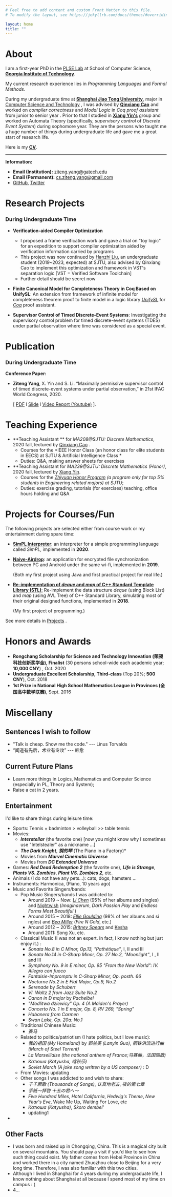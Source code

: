 ```yaml
---
# Feel free to add content and custom Front Matter to this file.
# To modify the layout, see https://jekyllrb.com/docs/themes/#overriding-theme-defaults

layout: home
title: ""
---
```


# **About**

I am a first-year PhD in the [PLSE Lab](https://www.scs.gatech.edu/content/programming-languages-software-engineering) at School of Computer Science, <u>**Georgia Institute of Technology**</u>. 

My current research experience lies in *Programming Languages* and *Formal Methods*.

During my undergraduate time at **[Shanghai Jiao Tong University](https://www.sjtu.edu.cn/)**, major in [Computer Science and Technology](http://www.cs.sjtu.edu.cn/en/) ,  I was advised by **[Qinxiang Cao](http://jhc.sjtu.edu.cn/people/members/qinxiang-cao.html)** and worked on *compiler correctness* and *Modal Logic* in *Coq proof assistant* from junior to senior year . Prior to that I studied in **[Xiang Yin's](http://xiangyin.sjtu.edu.cn/)** group and worked on Automata Theory (specifically, *supervisory control* of *Discrete Event System*) during sophomore year. They are the persons who taught me a huge number of things during undergraduate life and gave me a great start of research life.

Here is my **[CV](./cv/CV_ZitengYang.pdf)**.

---

**Information:**

- **Email (Institution):** ziteng.yang@gatech.edu 
- **Email (Permanent):** <cs.ziteng.yang@gmail.com>
- [GitHub](https://github.com/Youngzt998), [Twitter](https://twitter.com/Ziteng__Yang)



# **Research Projects**









### During Undergraduate Time

- **Verification-aided Compiler Optimization**
  - I proposed a frame verification work and gave a trial on "toy logic" for an expedition to support compiler optimization aided by verification information carried by programs 
  - This project was now continued by  [Hanzhi Liu](https://misaka.center/), an undergraduate student (2019~2023, expected) at SJTU, also advised by Qinxiang Cao to implement this optimization and framework in VST's separation logic [VST = Verified Software Toolchain]
  - Further detail should be secret now

- **Finite Canonical Model for Completeness Theory in Coq Based on UnifySL**: An extension from framework of infinite model for completeness theorem proof to finite model in a logic library  [*UnifySL*](https://github.com/QinxiangCao/UnifySL) for [*Coq*](https://coq.inria.fr/) proof assistant.

- **Supervisor Control of Timed Discrete-Event Systems**: Investigating the supervisory control problem for timed discrete-event systems (TDES) under partial observation where time was considered as a special event.





# **Publication**



### During Undergraduate Time

**Conference Paper:**

- **Ziteng Yang**, X. Yin and S. Li. “Maximally permissive supervisor control of timed discrete-event systems under partial observation,” in 21st IFAC World Congress, 2020.  

  [ [PDF](./papers/IFAC2020/IFAC2020-Final-Full.pdf)  l  [Slide](./papers/IFAC2020/IFAC2020-Slides.pdf) l  [Video Report (Youtube)](https://youtu.be/GtbxR_OKfXU) ]. 





# **Teaching Experience**

- **Teaching Assistant **  for *MA208@SJTU: Discrete Mathematics*, 2020 fall, lectured by [Qinxiang Cao](http://jhc.sjtu.edu.cn/people/members/qinxiang-cao.html) .
  - Courses for the *IEEE Honor Class (an honor class for elite students in EECS) at SJTU & Artificial Intelligence Class * 
  - Duties: Q&A, making  answer sheets for exercises
- **Teaching Assistant for  *MA239@SJTU: Discrete Mathematics (Honor)*, 2020 fall, lectured by [Xiang Yin](http://xiangyin.sjtu.edu.cn/).
  - Courses for the  *[Zhiyuan Honor Program](https://zhiyuan.sjtu.edu.cn/html/zhiyuan/index.php) (a program only for top 5% students in Engineering related majors) at SJTU*;
  - Duties: exercise grading, tutorials (for exercises) teaching, office hours holding and Q&A



# **Projects for Courses/Fun**

The following projects are selected either from course work or my entertainment during spare time:

- [**SimPL Interpreter**](https://github.com/Youngzt998/SimPL-Interpreter): an interpreter for a simple programming language called *SimPL*, implemented in **2020**.

- [**Naive-Airdrop**](https://github.com/Youngzt998/Naive-Airdrop): an application for encrypted file synchronization between PC and Android under the same wi-fi, implemented in **2019**.  

  (Both my first project using Java and first practical project for real life.)

- [**Re-implementation of *deque* and *map* of  C++ Standard Template Library (STL)**:](https://github.com/Youngzt998/Re-implementation-of-deque-and-map) Re-implement the data structure *deque* (using Block List) and *map* (using AVL Tree) of C++ Standard Library, simulating most of their original designed functions, implemented in **2018**. 

  (My first project of programming.)



See more details in [Projects](/project/) .



# Honors and Awards

- **Rongchang Scholarship for Science and Technology Innovation (荣昶科技创新奖学金), Finalist** (30 persons school-wide each academic year; **10,000 CNY**) , Oct. 2020
- **Undergraduate Excellent Scholarship, Third-class** (Top 20%; **500 CNY**), Oct. 2018
- **1st Prize in National High School Mathematics League in Provinces (全国高中数学联赛)**, Sept. 2016





# **Miscellany**

## Sentences I wish to follow

- "Talk is cheap. Show me the code." --- Linus Torvalds
- “闻道有先后，术业有专攻”  --- 韩愈



## Current Future Plans

- Learn more things in Logics, Mathematics and Computer Science (especially in PL, Theory and System);
- Raise a cat in 2 years.



## Entertainment

I'd like to share things during leisure time:

- Sports:  Tennis = badminton > volleyball >> table tennis
- Movies: 
  - ***Interstellar*** (the favorite one) [now you might know why I sometimes use "Intelstealer" as a nickname ...]
  - ***The Dark Knight***, ***钢的琴*** (The Piano in a Factory)*
  - Movies from ***Marvel Cinematic Universe***
  - Movies from ***DC Extended Universe***
- Games: ***Red Dead Redemption 2*** (the favorite one), ***Life is Strange***, ***Plants VS. Zombies***, ***Plant VS. Zombies 2***, etc.
- Animals (I do not have any pets...): cats, dogs, hamsters ...
- Instruments: Harmonica, (Piano, 10 years ago)
- Music and Favorite Singers/bands:
  - Pop Music Singers/bands I was addicted to: 
    - Around 2019 ~ Now: *[Li Chen](https://music.apple.com/cn/artist/%E9%99%88%E7%B2%92/1138469250)* (95% of her albums and singles) and [Nightwish](https://www.nightwish.com/) (*Imaginaerum*, *Dark Passion Play* and *Endless Forms Most Beautiful* )
    - Around 2015 ~ 2018: *[Ellie Goulding](https://music.apple.com/us/artist/ellie-goulding/338264227)* (98% of her albums and si ngles) and  [*Bea Miller*](https://music.apple.com/us/artist/bea-miller/706171903) (*Fire N Gold*, etc.)
    - Around 2012 ~ 2015: *[Britney Spears](https://music.apple.com/us/artist/britney-spears/217005)* and [Kesha](https://music.apple.com/us/artist/kesha/334854763)
    - Around 2011: Song Xu, etc.
  - Classical Music (I was not an expert. In fact, I know nothing but just enjoy it.) :
    - *Sonata No.8 in C Minor, Op.13,  "Pathétique"*, I, II and III
    - *Sonata No.14 in C-Sharp Minor, Op. 27 No.2, "Moonlight"*, I , II and III
    - *Symphony No. 9 in E minor, Op. 95 "From the New World": IV. Allegro con fuoco*
    - *Fantaisie-Impromptu in C-Sharp Minor, Op. posth. 66*
    - *Nocturne No.2 in E Flat Major, Op.9, No.2*
    - *Serenade* by *Schubert* 
    - *VI. Waltz 2 from Jazz Suite No.2*
    - *Canon in D major* by *Pachelbel*
    - *"Modlitwa dziewicy" Op. 4 (A Maiden's Prayer)*
    - *Concerto No. 1 in E major, Op. 8, RV 269, "Spring"*
    - *Habanera from Carmen*
    - *Swan Lake, Op. 20a: No.1*
  - Traditional Chinese Music:
    - *赛马*
  - Related to politics/patriotism (I hate politics, but I love music):
    - *我的祖国 (My Homeland)* by *郭兰英 (Lanyin Guo)*, *钢铁洪流进行曲 (March of Steel Torrent)*
    - *La Marseillaise (the national anthem of France;马赛曲，法国国歌)*
    - *Катюша (Katyusha, 喀秋莎)*
    - *Soviet March (A joke song written by a US composer)* : D
  - From Movies: updating
  - Other songs I was addicted to and wish to share:
    - *千千厥歌 (Thousands of Songs)*, *认真地老去*, *夜的第七章* 
    - *手紙〜拝啓 十五の君へ〜*
    - *Five Hundred Miles*, *Hotel California*, *Hedwig's Theme*, *New Year's Eve*, Wake Me Up, Waiting For Love, etc    
    - *Катюша (Katyusha)*, *Skoro dembel'*
    - updating1
- 



## Other Facts

- I was born and raised up in Chongqing, China. This is a magical city built on several mountains. You should pay a visit if you'd like to see how such thing could exist. My father comes from Hebei Province in China and worked there in a city named Zhuozhou close to Beijing for a very long time. Therefore, I was also familiar with this two cities. 
- Although I lived in Shanghai for 4 years during my undergraduate life, I know nothing about Shanghai at all because I spend most of my time on campus : (
- 4...

